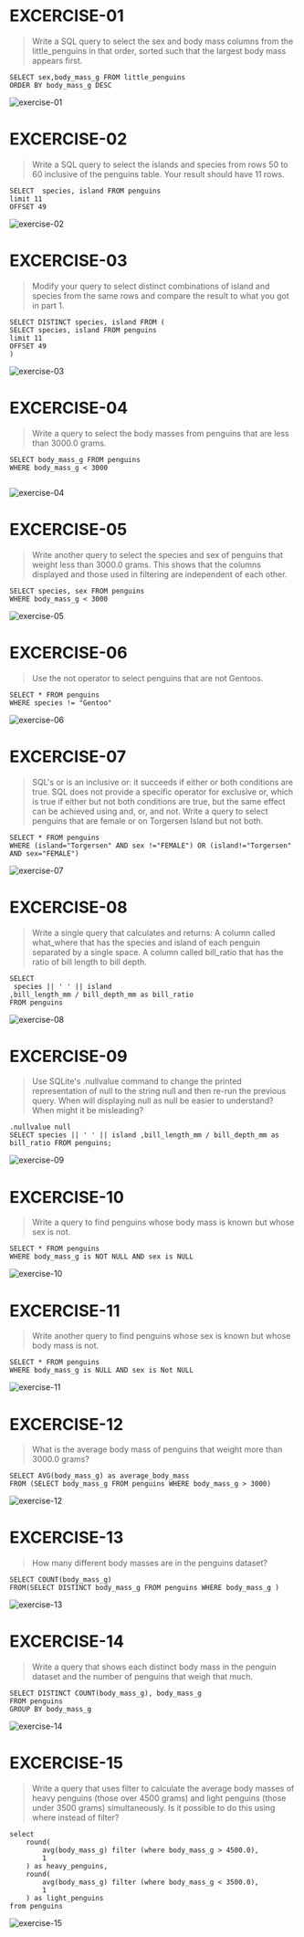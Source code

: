 # EXCERCISE-01

> Write a SQL query to select the sex and body mass columns from the little_penguins in that order, sorted such that the largest body mass appears first.

``` 
SELECT sex,body_mass_g FROM little_penguins 
ORDER BY body_mass_g DESC
```

![exercise-01](./screenshots/exercise-01.png)

# EXCERCISE-02

> Write a SQL query to select the islands and species from rows 50 to 60 inclusive of the penguins table. Your result should have 11 rows.

``` 
SELECT  species, island FROM penguins
limit 11
OFFSET 49
```

![exercise-02](./screenshots/exercise-02.png)

# EXCERCISE-03

> Modify your query to select distinct combinations of island and species from the same rows and compare the result to what you got in part 1.

``` 
SELECT DISTINCT species, island FROM (
SELECT species, island FROM penguins
limit 11
OFFSET 49
)

```

![exercise-03](./screenshots/exercise-03.png)

# EXCERCISE-04

> Write a query to select the body masses from penguins that are less than 3000.0 grams.

``` 
SELECT body_mass_g FROM penguins 
WHERE body_mass_g < 3000


```

![exercise-04](./screenshots/exercise-04.png)

# EXCERCISE-05

> Write another query to select the species and sex of penguins that weight less than 3000.0 grams. This shows that the columns displayed and those used in filtering are independent of each other.

``` 
SELECT species, sex FROM penguins 
WHERE body_mass_g < 3000

```

![exercise-05](./screenshots/exercise-05.png)


# EXCERCISE-06
> Use the not operator to select penguins that are not Gentoos.

```
SELECT * FROM penguins 
WHERE species != "Gentoo"
```

![exercise-06](./screenshots/exercise-06.png)

# EXCERCISE-07
> SQL's or is an inclusive or: it succeeds if either or both conditions are true. SQL does not provide a specific operator for exclusive or, which is true if either but not both conditions are true, but the same effect can be achieved using and, or, and not. Write a query to select penguins that are female or on Torgersen Island but not both.

```
SELECT * FROM penguins 
WHERE (island="Torgersen" AND sex !="FEMALE") OR (island!="Torgersen" AND sex="FEMALE")
```

![exercise-07](./screenshots/exercise-07.png)

# EXCERCISE-08
> Write a single query that calculates and returns:
> A column called what_where that has the species and island of each penguin separated by a single space.
> A column called bill_ratio that has the ratio of bill length to bill depth.

```
SELECT  
 species || ' ' || island
,bill_length_mm / bill_depth_mm as bill_ratio
FROM penguins
```

![exercise-08](./screenshots/exercise-08.png)


# EXCERCISE-09
> Use SQLite's .nullvalue command to change the printed representation of null to the string null and then re-run the previous query. When will displaying null as null be easier to understand? When might it be misleading?

```
.nullvalue null
SELECT species || ' ' || island ,bill_length_mm / bill_depth_mm as bill_ratio FROM penguins;
```

![exercise-09](./screenshots/exercise-09.png)

# EXCERCISE-10
> Write a query to find penguins whose body mass is known but whose sex is not.

```
SELECT * FROM penguins
WHERE body_mass_g is NOT NULL AND sex is NULL
```

![exercise-10](./screenshots/exercise-10.png)

# EXCERCISE-11
> Write another query to find penguins whose sex is known but whose body mass is not.

```
SELECT * FROM penguins
WHERE body_mass_g is NULL AND sex is Not NULL
```

![exercise-11](./screenshots/exercise-11.png)

# EXCERCISE-12
> What is the average body mass of penguins that weight more than 3000.0 grams?

```
SELECT AVG(body_mass_g) as average_body_mass
FROM (SELECT body_mass_g FROM penguins WHERE body_mass_g > 3000)
```

![exercise-12](./screenshots/exercise-12.png)

# EXCERCISE-13
> How many different body masses are in the penguins dataset?

```
SELECT COUNT(body_mass_g)
FROM(SELECT DISTINCT body_mass_g FROM penguins WHERE body_mass_g )
```

![exercise-13](./screenshots/exercise-13.png)

# EXCERCISE-14
> Write a query that shows each distinct body mass in the penguin dataset and the number of penguins that weigh that much.

```
SELECT DISTINCT COUNT(body_mass_g), body_mass_g
FROM penguins
GROUP BY body_mass_g
```

![exercise-14](./screenshots/exercise-14.png)

# EXCERCISE-15
> Write a query that uses filter to calculate the average body masses of heavy penguins (those over 4500 grams) and light penguins (those under 3500 grams) simultaneously. Is it possible to do this using where instead of filter?

```
select
    round(
        avg(body_mass_g) filter (where body_mass_g > 4500.0),
        1
    ) as heavy_penguins,
	round(
        avg(body_mass_g) filter (where body_mass_g < 3500.0),
        1
    ) as light_penguins
from penguins
```

![exercise-15](./screenshots/exercise-15.png)
